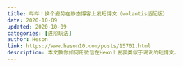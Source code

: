 ```yaml
---
title: 哔哔！换个姿势在静态博客上发短博文（volantis适配版）
date: 2020-10-09
updated: 2020-10-09
categories: [进阶玩法]
author: Heson
link: https://www.heson10.com/posts/15701.html
description: 本文教你如何用微信在Hexo上发表类似于说说的短博文。
---
```

